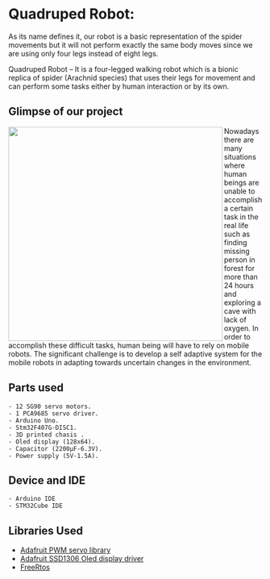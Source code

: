 # Quadruped Robot:

As its name defines it, our robot is a basic representation of the spider movements but it will not perform exactly the same body moves since we are using only four legs instead of eight legs.

Quadruped Robot – It is a four-legged walking robot which is a bionic replica of spider (Arachnid species) that uses their legs for movement and can perform some tasks either by human interaction or by its own.


## Glimpse of our project

<img src="./static/video.gif" align="left" height=425px>
Nowadays there are many situations where human beings are unable to accomplish a certain task in the real life such as finding missing person in forest for more than 24 hours and exploring a cave with lack of oxygen. In order to accomplish these difficult tasks, human being will have to rely on mobile robots. The significant challenge is to develop a self adaptive system for the mobile robots in adapting towards uncertain changes in the environment.


## Parts used 

	- 12 SG90 servo motors.
	- 1 PCA9685 servo driver.
	- Arduino Uno.
	- Stm32F407G-DISC1.
	- 3D printed chasis .
	- Oled display (128x64).
	- Capacitor (2200μF-6.3V).
	- Power supply (5V-1.5A).


## Device and IDE
	- Arduino IDE
	- STM32Cube IDE
	
## Libraries Used
* [Adafruit PWM servo library](https://github.com/adafruit/Adafruit-PWM-Servo-Driver-Library)
* [Adafruit SSD1306 Oled display driver](https://github.com/adafruit/Adafruit_SSD1306)
* [FreeRtos](https://www.freertos.org/)
